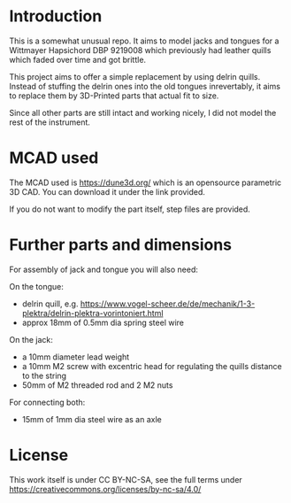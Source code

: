 Introduction
============

This is a somewhat unusual repo.
It aims to model jacks and tongues for a Wittmayer Hapsichord DBP 9219008
which previously had leather quills which faded over time and got brittle.

This project aims to offer a simple replacement by using delrin quills.
Instead of stuffing the delrin ones into the old tongues inrevertably,
it aims to replace them by 3D-Printed parts that actual fit to size.

Since all other parts are still intact and working nicely,
I did not model the rest of the instrument.

MCAD used
=========

The MCAD used is https://dune3d.org/ which is an opensource parametric 3D CAD. You can download it under the link provided.

If you do not want to modify the part itself, step files are provided.

Further parts and dimensions
============================

For assembly of jack and tongue you will also need:

On the tongue:

 - delrin quill, e.g. https://www.vogel-scheer.de/de/mechanik/1-3-plektra/delrin-plektra-vorintoniert.html
 - approx 18mm of 0.5mm dia spring steel wire

On the jack:
 - a 10mm diameter lead weight
 - a 10mm M2 screw with excentric head for regulating the quills distance to the string
 - 50mm of M2 threaded rod and 2 M2 nuts

For connecting both:

 - 15mm of 1mm dia steel wire as an axle

License
=======

This work itself is under CC BY-NC-SA, see the full terms under https://creativecommons.org/licenses/by-nc-sa/4.0/

